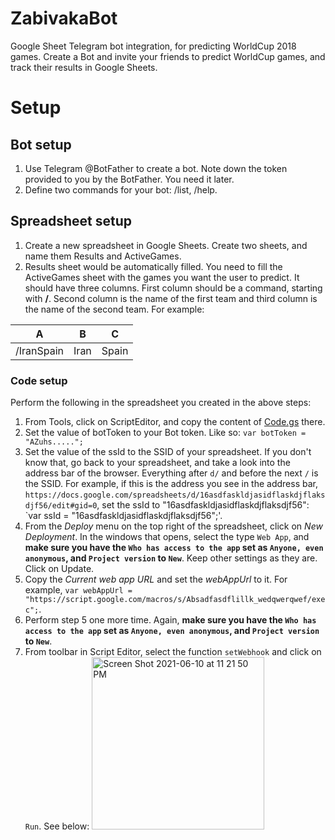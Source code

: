 # ZabivakaBot
Google Sheet Telegram bot integration, for predicting WorldCup 2018 games. Create a Bot and invite your friends to predict WorldCup games, and track their results in Google Sheets.

# Setup
## Bot setup
1. Use Telegram @BotFather to create a bot. Note down the token provided to you by the BotFather. You need it later.
2. Define two commands for your bot: /list, /help.

## Spreadsheet setup
1. Create a new spreadsheet in Google Sheets. Create two sheets, and name them Results and ActiveGames.
2. Results sheet would be automatically filled. You need to fill the ActiveGames sheet with the games you want the user to predict. It should have three columns. First column should be a command, starting with **/**. Second column is the name of the first team and third column is the name of the second team. For example:

| A           | B    | C      |
| ----------- | ---- | ------ |
| /IranSpain  | Iran | Spain  |

### Code setup
Perform the following in the spreadsheet you created in the above steps:

1. From Tools, click on ScriptEditor, and copy the content of [Code.gs](Code.gs) there. 
2. Set the value of botToken to your Bot token. Like so: `var botToken = "AZuhs.....";`
3. Set the value of the ssId to the SSID of your spreadsheet. If you don't know that, go back to your spreadsheet, and take a look into the address bar of the browser. Everything after `d/` and before the next `/` is the SSID. For example, if this is the address you see in the address bar, `https://docs.google.com/spreadsheets/d/16asdfaskldjasidflaskdjflaksdjf56/edit#gid=0`, set the ssId to "16asdfaskldjasidflaskdjflaksdjf56": `var ssId = "16asdfaskldjasidflaskdjflaksdjf56";'.
4. From the *Deploy* menu on the top right of the spreadsheet, click on *New Deployment*. In the windows that opens, select the type `Web App`, and **make sure you have the `Who has access to the app` set as `Anyone, even anonymous`, and `Project version` to `New`**. Keep other settings as they are. Click on Update.
5. Copy the *Current web app URL* and set the *webAppUrl* to it. For example, `var webAppUrl = "https://script.google.com/macros/s/Absadfasdflillk_wedqwerqwef/exec";`.
6. Perform step 5 one more time. Again, **make sure you have the `Who has access to the app` set as `Anyone, even anonymous`, and `Project version` to `New`**.
7. From toolbar in Script Editor, select the function `setWebhook` and click on `Run`. See below:
        <img width="276" alt="Screen Shot 2021-06-10 at 11 21 50 PM" src="https://user-images.githubusercontent.com/1111939/121626197-fe6ada80-ca42-11eb-9ecb-b37027f934f0.png">
